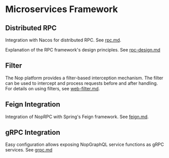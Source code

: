 # Microservices Framework

## Distributed RPC
Integration with Nacos for distributed RPC. See [rpc.md](rpc.md).

Explanation of the RPC framework's design principles. See [rpc-design.md](rpc-design.md)

## Filter

The Nop platform provides a filter-based interception mechanism. The filter can be used to intercept and process requests before and after handling. For details on using filters, see [web-filter.md](web-filter.md).

## Feign Integration
Integration of NopRPC with Spring's Feign framework. See [feign.md](feign.md).

## gRPC Integration
Easy configuration allows exposing NopGraphQL service functions as gRPC services. See [grpc.md](grpc.md)